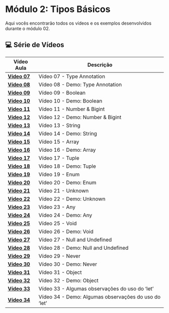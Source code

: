 # Módulo 2: Tipos Básicos  

Aqui vocês encontrarão todos os vídeos e os exemplos desenvolvidos durante o módulo 02.

## 💻 Série de Vídeos

| Vídeo Aula | Descrição |
|---|---|
| **[Vídeo 07](https://youtu.be/ocjS96i27zk)** | Vídeo 07 - Type Annotation |
| **[Vídeo 08](https://youtu.be/BmLMwwWNblI)** | Vídeo 08 - Demo: Type Annotation |
| **[Vídeo 09](https://youtu.be/y6dgaE-cPhc)** | Vídeo 09 - Boolean |
| **[Vídeo 10](https://youtu.be/SkXMjanTPbQ)** | Vídeo 10 - Demo: Boolean |
| **[Vídeo 11]()** | Vídeo 11 - Number & Bigint |
| **[Vídeo 12]()** | Vídeo 12 - Demo: Number & Bigint |
| **[Vídeo 13]()** | Vídeo 13 - String |
| **[Vídeo 14]()** | Vídeo 14 - Demo: String |
| **[Vídeo 15]()** | Vídeo 15 - Array |
| **[Vídeo 16]()** | Vídeo 16 - Demo: Array |
| **[Vídeo 17]()** | Vídeo 17 - Tuple |
| **[Vídeo 18]()** | Vídeo 18 - Demo: Tuple |
| **[Vídeo 19]()** | Vídeo 19 - Enum |
| **[Vídeo 20]()** | Vídeo 20 - Demo: Enum |
| **[Vídeo 21]()** | Vídeo 21 - Unknown |
| **[Vídeo 22]()** | Vídeo 22 - Demo: Unknown |
| **[Vídeo 23]()** | Vídeo 23 - Any |
| **[Vídeo 24]()** | Vídeo 24 - Demo: Any |
| **[Vídeo 25]()** | Vídeo 25 - Void |
| **[Vídeo 26]()** | Vídeo 26 - Demo: Void |
| **[Vídeo 27]()** | Vídeo 27 - Null and Undefined |
| **[Vídeo 28]()** | Vídeo 28 - Demo: Null and Undefined |
| **[Vídeo 29]()** | Vídeo 29 - Never |
| **[Vídeo 30]()** | Vídeo 30 - Demo: Never |
| **[Vídeo 31]()** | Vídeo 31 - Object |
| **[Vídeo 32]()** | Vídeo 32 - Demo: Object |
| **[Vídeo 33]()** | Vídeo 33 - Algumas observações do uso do ‘let’ |
| **[Vídeo 34]()** | Vídeo 34 - Demo: Algumas observações do uso do ‘let’ |
 